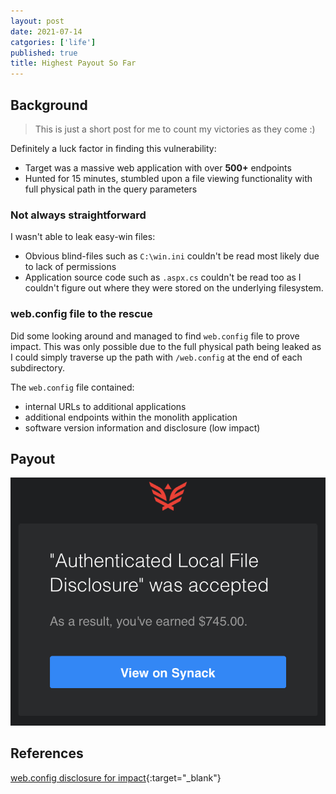 ```yaml
---
layout: post
date: 2021-07-14
catgories: ['life']
published: true
title: Highest Payout So Far
---
```


## Background

> This is just a short post for me to count my victories as they come :)

Definitely a luck factor in finding this vulnerability:
- Target was a massive web application with over **500+** endpoints
- Hunted for 15 minutes, stumbled upon a file viewing functionality with full physical path in the query parameters 


### Not always straightforward
I wasn't able to leak easy-win files:
- Obvious blind-files such as `C:\win.ini` couldn't be read most likely due to lack of permissions
- Application source code such as `.aspx.cs` couldn't be read too as I couldn't figure out where they were stored on the underlying filesystem.

### web.config file to the rescue 

Did some looking around and managed to find `web.config` file to prove impact. This was only possible due to the full physical path being leaked as I could simply traverse up the path with `/web.config` at the end of each subdirectory.  

The `web.config` file contained:
- internal URLs to additional applications
- additional endpoints within the monolith application
- software version information and disclosure (low impact)

## Payout
![lfd_payout](/assets/images/lfd_payout.png)


## References

[web.config disclosure for impact](https://samcurry.net/reading-asp-secrets-for-17000/){:target="_blank"}
